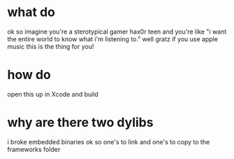 # what do
ok so imagine you're a sterotypical gamer hax0r teen and you're like
"i want the entire world to know what i'm listening to."
well gratz if you use apple music
this is the thing for you!

# how do
open this up in Xcode and build

# why are there two dylibs
i broke embedded binaries ok so one's to link and one's to copy to the frameworks folder
